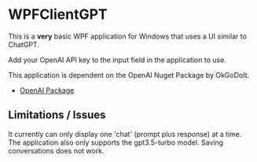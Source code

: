 # WPFClientGPT

This is a **very** basic WPF application for Windows that uses a UI similar to ChatGPT.

Add your OpenAI API key to the input field in the application to use.

This application is dependent on the OpenAI Nuget Package by OkGoDoIt.
+ [OpenAI Package](https://www.nuget.org/packages/OpenAI/)

## Limitations / Issues

It currently can only display one 'chat' (prompt plus response) at a time.
The application also only supports the gpt3.5-turbo model.
Saving conversations does not work.
